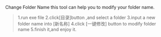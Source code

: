 Change Folder Name
this tool can help you to modify your folder name.
> 1.run exe file 
> 2.click[目录]button ,and select a folder
> 3.input a new folder name into [新名称]
> 4.click [一键修改] button to modify folder name
> 5.finish it,and enjoy it.